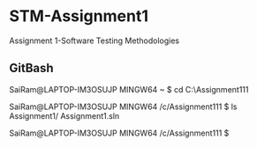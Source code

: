 # STM-Assignment1
Assignment 1-Software Testing Methodologies

GitBash
-----------

SaiRam@LAPTOP-IM3OSUJP MINGW64 ~
$ cd C:\Assignment111

SaiRam@LAPTOP-IM3OSUJP MINGW64 /c/Assignment111
$ ls
Assignment1/  Assignment1.sln

SaiRam@LAPTOP-IM3OSUJP MINGW64 /c/Assignment111
$
